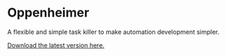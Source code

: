 # Oppenheimer
A flexible and simple task killer to make automation development simpler. 

<a href="https://github.com/adamdthomas/Oppenheimer/raw/master/Oppenheimer%201.2.0.zip">Download the latest version here.</a>
